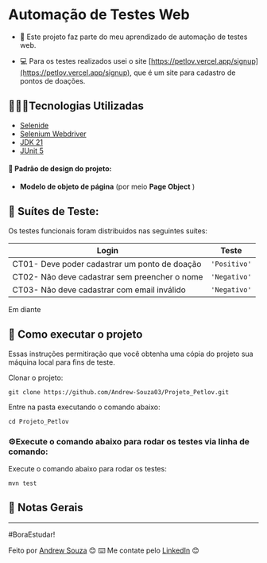 #  Automação de Testes Web

- 📌 Este projeto faz parte do meu aprendizado de automação de testes web. 

- 💻 Para os testes realizados usei o site [https://petlov.vercel.app/signup](https://petlov.vercel.app/signup), que é um site para cadastro de pontos de doações.


##  👨🏻‍💻Tecnologias Utilizadas
- [Selenide](https://selenide.org/quick-start.html) 
- [Selenium Webdriver](https://www.selenium.dev/documentation)
- [JDK 21](https://www.oracle.com/java/technologies/downloads)
- [JUnit 5](https://junit.org/junit5)

#### 🎨 Padrão de design do projeto:
-   **Modelo de objeto de página** (por meio **Page Object** )


## 🧪 Suítes de Teste:
Os testes funcionais foram distribuidos nas seguintes suítes:

   |  Login                                        |   Teste     |                          
   |-----------------------------------------------|-------------|
   |CT01- Deve poder cadastrar um ponto de doação        |`'Positivo'` |
   |CT02- Não deve cadastrar sem preencher o nome        |`'Negativo'` |
   |CT03- Não deve cadastrar com email inválido          |`'Negativo'` |

 Em diante
   
## 🚀 Como executar o projeto
Essas instruções permitiração que você obtenha uma cópia do projeto  sua máquina local para fins de teste.

Clonar o projeto:
```
git clone https://github.com/Andrew-Souza03/Projeto_Petlov.git
```

Entre na pasta executando o comando abaixo:
```
cd Projeto_Petlov
```

### ⚙️Execute o comando abaixo para rodar os testes via linha de comando:

Execute o comando abaixo para rodar os testes:
```
mvn test 
```


## 📌 Notas Gerais
 ---
#BoraEstudar!
 
Feito por [Andrew Souza](https://github.com/Andrew-Souza03) 😊
⌨️ Me contate pelo [LinkedIn](https://www.linkedin.com/in/andrew-eduardo-569a28187/) 😊

